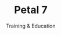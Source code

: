---
layout: petal
title: Petal 7
subtitle: Training & Education 
tagline: Create a competence of climate literacy across our organisation 
has_children: true
has_toc: true
graphic: ./graphics/petals/Training-Education-160x160.png
nav_order: 8
---